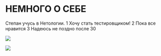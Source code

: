 # НЕМНОГО О СЕБЕ
 Степан учусь в Нетологии.
1 Хочу стать тестировщиком!
2 Пока все нравится
3 Надеюсь не поздно после 30 

![](https://netology-code.github.io/git-homeworks/introduction/assets/logo.png)

![](logo.png)